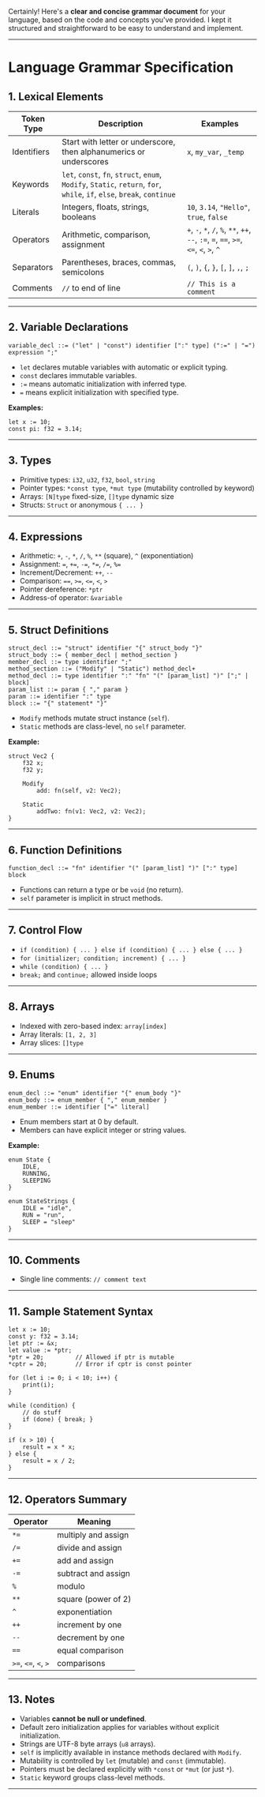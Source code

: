 Certainly! Here's a **clear and concise grammar document** for your language, based on the code and concepts you've provided. I kept it structured and straightforward to be easy to understand and implement.

---

# Language Grammar Specification

## 1. Lexical Elements

| Token Type  | Description                                                                                                             | Examples                                                                              |
| ----------- | ----------------------------------------------------------------------------------------------------------------------- | ------------------------------------------------------------------------------------- |
| Identifiers | Start with letter or underscore, then alphanumerics or underscores                                                      | `x`, `my_var`, `_temp`                                                                |
| Keywords    | `let`, `const`, `fn`, `struct`, `enum`, `Modify`, `Static`, `return`, `for`, `while`, `if`, `else`, `break`, `continue` |                                                                                       |
| Literals    | Integers, floats, strings, booleans                                                                                     | `10`, `3.14`, `"Hello"`, `true`, `false`                                              |
| Operators   | Arithmetic, comparison, assignment                                                                                      | `+`, `-`, `*`, `/`, `%`, `**`, `++`, `--`, `:=`, `=`, `==`, `>=`, `<=`, `<`, `>`, `^` |
| Separators  | Parentheses, braces, commas, semicolons                                                                                 | `(`, `)`, `{`, `}`, `[`, `]`, `,`, `;`                                                |
| Comments    | `//` to end of line                                                                                                     | `// This is a comment`                                                                |

---

## 2. Variable Declarations

```ebnf
variable_decl ::= ("let" | "const") identifier [":" type] (":=" | "=") expression ";"
```

* `let` declares mutable variables with automatic or explicit typing.
* `const` declares immutable variables.
* `:=` means automatic initialization with inferred type.
* `=` means explicit initialization with specified type.

**Examples:**

```plaintext
let x := 10;
const pi: f32 = 3.14;
```

---

## 3. Types

* Primitive types: `i32`, `u32`, `f32`, `bool`, `string`
* Pointer types: `*const type`, `*mut type` (mutability controlled by keyword)
* Arrays: `[N]type` fixed-size, `[]type` dynamic size
* Structs: `Struct` or anonymous `{ ... }`

---

## 4. Expressions

* Arithmetic: `+`, `-`, `*`, `/`, `%`, `**` (square), `^` (exponentiation)
* Assignment: `=`, `+=`, `-=`, `*=`, `/=`, `%=`
* Increment/Decrement: `++`, `--`
* Comparison: `==`, `>=`, `<=`, `<`, `>`
* Pointer dereference: `*ptr`
* Address-of operator: `&variable`

---

## 5. Struct Definitions

```ebnf
struct_decl ::= "struct" identifier "{" struct_body "}"
struct_body ::= { member_decl | method_section }
member_decl ::= type identifier ";"
method_section ::= ("Modify" | "Static") method_decl+
method_decl ::= type identifier ":" "fn" "(" [param_list] ")" [";" | block]
param_list ::= param { "," param }
param ::= identifier ":" type
block ::= "{" statement* "}"
```

* `Modify` methods mutate struct instance (`self`).
* `Static` methods are class-level, no `self` parameter.

**Example:**

```plaintext
struct Vec2 {
    f32 x;
    f32 y;

    Modify
        add: fn(self, v2: Vec2);

    Static
        addTwo: fn(v1: Vec2, v2: Vec2);
}
```

---

## 6. Function Definitions

```ebnf
function_decl ::= "fn" identifier "(" [param_list] ")" [":" type] block
```

* Functions can return a type or be `void` (no return).
* `self` parameter is implicit in struct methods.

---

## 7. Control Flow

* `if (condition) { ... } else if (condition) { ... } else { ... }`
* `for (initializer; condition; increment) { ... }`
* `while (condition) { ... }`
* `break;` and `continue;` allowed inside loops

---

## 8. Arrays

* Indexed with zero-based index: `array[index]`
* Array literals: `[1, 2, 3]`
* Array slices: `[]type`

---

## 9. Enums

```ebnf
enum_decl ::= "enum" identifier "{" enum_body "}"
enum_body ::= enum_member { "," enum_member }
enum_member ::= identifier ["=" literal]
```

* Enum members start at 0 by default.
* Members can have explicit integer or string values.

**Example:**

```plaintext
enum State {
    IDLE,
    RUNNING,
    SLEEPING
}

enum StateStrings {
    IDLE = "idle",
    RUN = "run",
    SLEEP = "sleep"
}
```

---

## 10. Comments

* Single line comments: `// comment text`

---

## 11. Sample Statement Syntax

```plaintext
let x := 10;
const y: f32 = 3.14;
let ptr := &x;
let value := *ptr;
*ptr = 20;         // Allowed if ptr is mutable
*cptr = 20;        // Error if cptr is const pointer

for (let i := 0; i < 10; i++) {
    print(i);
}

while (condition) {
    // do stuff
    if (done) { break; }
}

if (x > 10) {
    result = x * x;
} else {
    result = x / 2;
}
```

---

## 12. Operators Summary

| Operator             | Meaning             |
| -------------------- | ------------------- |
| `*=`                 | multiply and assign |
| `/=`                 | divide and assign   |
| `+=`                 | add and assign      |
| `-=`                 | subtract and assign |
| `%`                  | modulo              |
| `**`                 | square (power of 2) |
| `^`                  | exponentiation      |
| `++`                 | increment by one    |
| `--`                 | decrement by one    |
| `==`                 | equal comparison    |
| `>=`, `<=`, `<`, `>` | comparisons         |

---

## 13. Notes

* Variables **cannot be null or undefined**.
* Default zero initialization applies for variables without explicit initialization.
* Strings are UTF-8 byte arrays (`u8` arrays).
* `self` is implicitly available in instance methods declared with `Modify`.
* Mutability is controlled by `let` (mutable) and `const` (immutable).
* Pointers must be declared explicitly with `*const` or `*mut` (or just `*`).
* `Static` keyword groups class-level methods.

---
